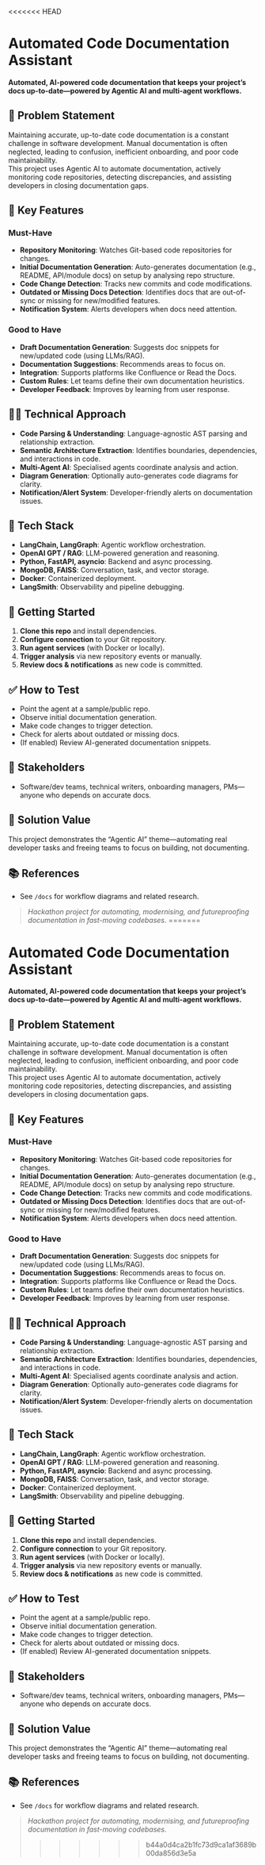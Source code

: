 <<<<<<< HEAD
# Automated Code Documentation Assistant

**Automated, AI-powered code documentation that keeps your project’s docs up-to-date—powered by Agentic AI and multi-agent workflows.**

## 🚩 Problem Statement

Maintaining accurate, up-to-date code documentation is a constant challenge in software development. Manual documentation is often neglected, leading to confusion, inefficient onboarding, and poor code maintainability.  
This project uses Agentic AI to automate documentation, actively monitoring code repositories, detecting discrepancies, and assisting developers in closing documentation gaps.

## 🎯 Key Features

### Must-Have
- **Repository Monitoring**: Watches Git-based code repositories for changes.
- **Initial Documentation Generation**: Auto-generates documentation (e.g., README, API/module docs) on setup by analysing repo structure.
- **Code Change Detection**: Tracks new commits and code modifications.
- **Outdated or Missing Docs Detection**: Identifies docs that are out-of-sync or missing for new/modified features.
- **Notification System**: Alerts developers when docs need attention.

### Good to Have
- **Draft Documentation Generation**: Suggests doc snippets for new/updated code (using LLMs/RAG).
- **Documentation Suggestions**: Recommends areas to focus on.
- **Integration**: Supports platforms like Confluence or Read the Docs.
- **Custom Rules**: Let teams define their own documentation heuristics.
- **Developer Feedback**: Improves by learning from user response.

## 👨‍💻 Technical Approach

- **Code Parsing & Understanding**: Language-agnostic AST parsing and relationship extraction.
- **Semantic Architecture Extraction**: Identifies boundaries, dependencies, and interactions in code.
- **Multi-Agent AI**: Specialised agents coordinate analysis and action.
- **Diagram Generation**: Optionally auto-generates code diagrams for clarity.
- **Notification/Alert System**: Developer-friendly alerts on documentation issues.

## 🔧 Tech Stack

- **LangChain, LangGraph**: Agentic workflow orchestration.
- **OpenAI GPT / RAG**: LLM-powered generation and reasoning.
- **Python, FastAPI, asyncio**: Backend and async processing.
- **MongoDB, FAISS**: Conversation, task, and vector storage.
- **Docker**: Containerized deployment.
- **LangSmith**: Observability and pipeline debugging.

## 🚀 Getting Started

1. **Clone this repo** and install dependencies.
2. **Configure connection** to your Git repository.
3. **Run agent services** (with Docker or locally).
4. **Trigger analysis** via new repository events or manually.
5. **Review docs & notifications** as new code is committed.

## ✅ How to Test

- Point the agent at a sample/public repo.
- Observe initial documentation generation.
- Make code changes to trigger detection.
- Check for alerts about outdated or missing docs.
- (If enabled) Review AI-generated documentation snippets.

## 📢 Stakeholders

- Software/dev teams, technical writers, onboarding managers, PMs—anyone who depends on accurate docs.

## 🤖 Solution Value

This project demonstrates the “Agentic AI” theme—automating real developer tasks and freeing teams to focus on building, not documenting.

## 📚 References

- See `/docs` for workflow diagrams and related research.

> _Hackathon project for automating, modernising, and futureproofing documentation in fast-moving codebases._
=======
# Automated Code Documentation Assistant

**Automated, AI-powered code documentation that keeps your project’s docs up-to-date—powered by Agentic AI and multi-agent workflows.**

## 🚩 Problem Statement

Maintaining accurate, up-to-date code documentation is a constant challenge in software development. Manual documentation is often neglected, leading to confusion, inefficient onboarding, and poor code maintainability.  
This project uses Agentic AI to automate documentation, actively monitoring code repositories, detecting discrepancies, and assisting developers in closing documentation gaps.

## 🎯 Key Features

### Must-Have
- **Repository Monitoring**: Watches Git-based code repositories for changes.
- **Initial Documentation Generation**: Auto-generates documentation (e.g., README, API/module docs) on setup by analysing repo structure.
- **Code Change Detection**: Tracks new commits and code modifications.
- **Outdated or Missing Docs Detection**: Identifies docs that are out-of-sync or missing for new/modified features.
- **Notification System**: Alerts developers when docs need attention.

### Good to Have
- **Draft Documentation Generation**: Suggests doc snippets for new/updated code (using LLMs/RAG).
- **Documentation Suggestions**: Recommends areas to focus on.
- **Integration**: Supports platforms like Confluence or Read the Docs.
- **Custom Rules**: Let teams define their own documentation heuristics.
- **Developer Feedback**: Improves by learning from user response.

## 👨‍💻 Technical Approach

- **Code Parsing & Understanding**: Language-agnostic AST parsing and relationship extraction.
- **Semantic Architecture Extraction**: Identifies boundaries, dependencies, and interactions in code.
- **Multi-Agent AI**: Specialised agents coordinate analysis and action.
- **Diagram Generation**: Optionally auto-generates code diagrams for clarity.
- **Notification/Alert System**: Developer-friendly alerts on documentation issues.

## 🔧 Tech Stack

- **LangChain, LangGraph**: Agentic workflow orchestration.
- **OpenAI GPT / RAG**: LLM-powered generation and reasoning.
- **Python, FastAPI, asyncio**: Backend and async processing.
- **MongoDB, FAISS**: Conversation, task, and vector storage.
- **Docker**: Containerized deployment.
- **LangSmith**: Observability and pipeline debugging.

## 🚀 Getting Started

1. **Clone this repo** and install dependencies.
2. **Configure connection** to your Git repository.
3. **Run agent services** (with Docker or locally).
4. **Trigger analysis** via new repository events or manually.
5. **Review docs & notifications** as new code is committed.

## ✅ How to Test

- Point the agent at a sample/public repo.
- Observe initial documentation generation.
- Make code changes to trigger detection.
- Check for alerts about outdated or missing docs.
- (If enabled) Review AI-generated documentation snippets.

## 📢 Stakeholders

- Software/dev teams, technical writers, onboarding managers, PMs—anyone who depends on accurate docs.

## 🤖 Solution Value

This project demonstrates the “Agentic AI” theme—automating real developer tasks and freeing teams to focus on building, not documenting.

## 📚 References

- See `/docs` for workflow diagrams and related research.

> _Hackathon project for automating, modernising, and futureproofing documentation in fast-moving codebases._
>>>>>>> b44a0d4ca2b1fc73d9ca1af3689b00da856d3e5a

